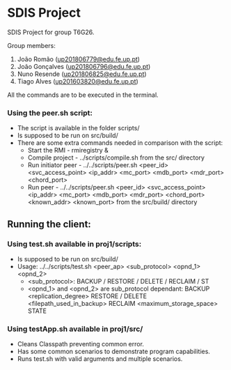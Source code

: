 # SDIS Project

SDIS Project for group T6G26.

Group members:

1. João Romão (up201806779@edu.fe.up.pt)
2. João Gonçalves (up201806796@edu.fe.up.pt)
3. Nuno Resende (up201806825@edu.fe.up.pt)
4. Tiago Alves (up201603820@edu.fe.up.pt)

All the commands are to be executed in the terminal.

### Using the peer.sh script:
- The script is available in the folder scripts/
- Is supposed to be run on src/build/
- There are some extra commands needed in comparison with the script:
    - Start the RMI - rmiregistry &
    - Compile project - ../scripts/compile.sh from the src/ directory
    - Run initiator peer - ../../scripts/peer.sh <version> <peer_id> <svc_access_point> <ip_addr> <mc_port> <mdb_port> <mdr_port> <chord_port>
    - Run peer - ../../scripts/peer.sh <version> <peer_id> <svc_access_point> <ip_addr> <mc_port> <mdb_port> <mdr_port> <chord_port> <known_addr> <known_port>
      from the src/build/ directory

## Running the client:

### Using test.sh available in proj1/scripts:
- Is supposed to be run on src/build/
- Usage: ../../scripts/test.sh <peer_ap> <sub_protocol> <opnd_1> <opnd_2>
    - <sub_protocol>: BACKUP / RESTORE / DELETE / RECLAIM / ST
    - <opnd_1> and <opnd_2> are sub_protocol dependant:
      BACKUP <filepath> <replication_degree>
      RESTORE / DELETE <filepath_used_in_backup>
      RECLAIM <maximum_storage_space>
      STATE

### Using testApp.sh available in proj1/src/
- Cleans Classpath preventing common error.
- Has some common scenarios to demonstrate program capabilities.
- Runs test.sh with valid arguments and multiple scenarios.


















